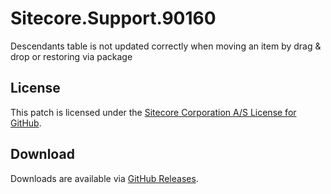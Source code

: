 # Sitecore.Support.90160
Descendants table is not updated correctly when moving an item by drag &amp; drop or restoring via package

## License  
This patch is licensed under the [Sitecore Corporation A/S License for GitHub](https://github.com/sitecoresupport/Sitecore.Support.90160/blob/master/LICENSE).  

## Download  
Downloads are available via [GitHub Releases](https://github.com/sitecoresupport/Sitecore.Support.90160/releases).  

